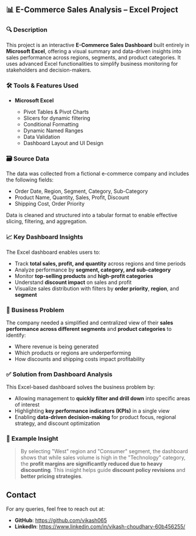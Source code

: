 ## 📊 E-Commerce Sales Analysis – Excel Project

### 🔍 Description

This project is an interactive **E-Commerce Sales Dashboard** built entirely in **Microsoft Excel**, offering a visual summary and data-driven insights into sales performance across regions, segments, and product categories. It uses advanced Excel functionalities to simplify business monitoring for stakeholders and decision-makers.

### 🛠 Tools & Features Used

* **Microsoft Excel**

  * Pivot Tables & Pivot Charts
  * Slicers for dynamic filtering
  * Conditional Formatting
  * Dynamic Named Ranges
  * Data Validation
  * Dashboard Layout and UI Design

### 🗃 Source Data

The data was collected from a fictional e-commerce company and includes the following fields:

* Order Date, Region, Segment, Category, Sub-Category
* Product Name, Quantity, Sales, Profit, Discount
* Shipping Cost, Order Priority

Data is cleaned and structured into a tabular format to enable effective slicing, filtering, and aggregation.

### 📈 Key Dashboard Insights

The Excel dashboard enables users to:

* Track **total sales, profit, and quantity** across regions and time periods
* Analyze performance by **segment, category, and sub-category**
* Monitor **top-selling products** and **high-profit categories**
* Understand **discount impact** on sales and profit
* Visualize sales distribution with filters by **order priority**, **region**, and **segment**

### 💼 Business Problem

The company needed a simplified and centralized view of their **sales performance across different segments** and **product categories** to identify:

* Where revenue is being generated
* Which products or regions are underperforming
* How discounts and shipping costs impact profitability

### ✅ Solution from Dashboard Analysis

This Excel-based dashboard solves the business problem by:

* Allowing management to **quickly filter and drill down** into specific areas of interest
* Highlighting **key performance indicators (KPIs)** in a single view
* Enabling **data-driven decision-making** for product focus, regional strategy, and discount optimization

### 📌 Example Insight

> By selecting "West" region and "Consumer" segment, the dashboard shows that while sales volume is high in the "Technology" category, the **profit margins are significantly reduced due to heavy discounting**. This insight helps guide **discount policy revisions** and **better pricing strategies**.

## Contact
For any queries, feel free to reach out at:  
- **GitHub**: https://github.com/vikash065 
- **LinkedIn**: https://www.linkedin.com/in/vikash-choudhary-60b456255/ 

